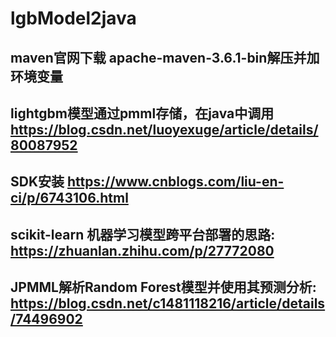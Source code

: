# lgbModel2java

## maven官网下载 apache-maven-3.6.1-bin解压并加环境变量

## lightgbm模型通过pmml存储，在java中调用 https://blog.csdn.net/luoyexuge/article/details/80087952
## SDK安装 https://www.cnblogs.com/liu-en-ci/p/6743106.html
## scikit-learn 机器学习模型跨平台部署的思路: https://zhuanlan.zhihu.com/p/27772080
## JPMML解析Random Forest模型并使用其预测分析: https://blog.csdn.net/c1481118216/article/details/74496902
